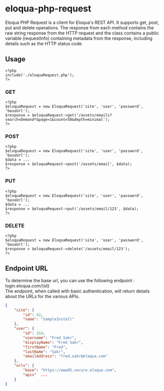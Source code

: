 eloqua-php-request
==================

Eloqua PHP Request is a client for Eloqua's REST API. It supports get, post, put and delete operations. The response from each method contains the raw string response from the HTTP request and the class contains a public variable (requestInfo) containing metadata from the response, including details such as the HTTP status code.

## Usage
	<?php
	include('./eloquaRequest.php');
    ?>
    
### GET
	<?php
	$eloquaRequest = new EloquaRequest('site', 'user', 'password', 'baseUrl');
	$response = $eloquaRequest->get('/assets/emails?search=Demand*&page=1&count=50&depth=minimal');
	?>

### POST
	<?php
	$eloquaRequest = new EloquaRequest('site', 'user', 'password', 'baseUrl');	
	$data = ...
	$response = $eloquaRequest->post('/assets/email', $data);
	?>

### PUT
	<?php
	$eloquaRequest = new EloquaRequest('site', 'user', 'password', 'baseUrl');
	$data = ...
	$response = $eloquaRequest->put('/assets/email/123', $data);
	?>

### DELETE
	<?php
	$eloquaRequest = new EloquaRequest('site', 'user', 'password', 'baseUrl');
	$response = $eloquaRequest->delete('/assets/email/123');
	?>

## Endpoint URL
To determine the base url, you can use the following endpoint : login.eloqua.com/{id}  
The endpoint, when called with basic authentication, will return details about the URLs for the various APIs.
     
```json
{
    "site": {
        "id": 42,
        "name": "SampleInstall"
    },
    "user": {
        "id": 314,
        "username": "Fred Sakr",
        "displayName": "Fred Sakr",
        "firstName": "Fred",
        "lastName": "Sakr",
        "emailAddress": "fred.sakr@eloqua.com"
    },
    "urls": {
        "base": "https://www05.secure.eloqua.com",
        "apis"	...
	}
}
```